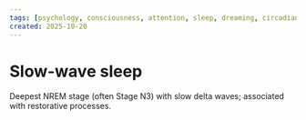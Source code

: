 ```yaml
---
tags: [psychology, consciousness, attention, sleep, dreaming, circadian-rhythms, psychoactive-drugs]
created: 2025-10-20
---
```

# Slow-wave sleep

Deepest NREM stage (often Stage N3) with slow delta waves; associated with restorative processes.
